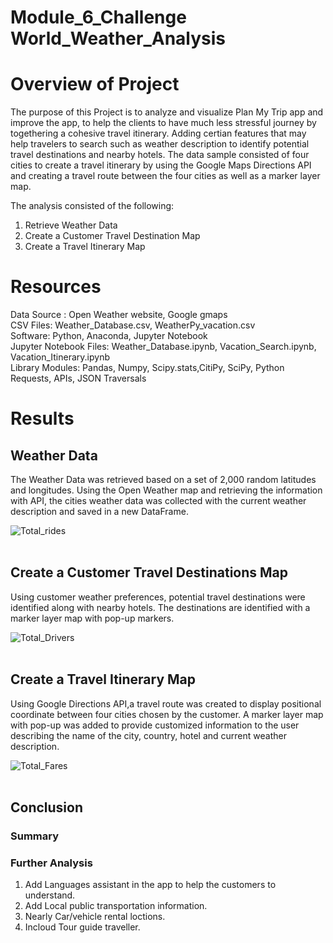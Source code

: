 # Module_6_Challenge World_Weather_Analysis
# Overview of Project #
The purpose of this Project is to analyze and visualize Plan My Trip app and improve the app, to help the clients to have much less stressful journey by togethering a cohesive travel itinerary. Adding certian features that may help travelers to search such as weather description to identify potential travel destinations and nearby hotels. The data sample consisted of four cities to create a travel itinerary by using the Google Maps Directions API and creating a travel route between the four cities as well as a marker layer map.

The analysis consisted of the following:
1. Retrieve Weather Data
2. Create a Customer Travel Destination Map
3. Create a Travel Itinerary Map

# Resources #
Data Source : Open Weather website, Google gmaps <br>
CSV Files: Weather_Database.csv, WeatherPy_vacation.csv <br>
Software: Python, Anaconda, Jupyter Notebook <br>
Jupyter Notebook Files: Weather_Database.ipynb, Vacation_Search.ipynb, Vacation_Itinerary.ipynb  <br>
Library Modules: Pandas, Numpy, Scipy.stats,CitiPy, SciPy, Python Requests, APIs, JSON Traversals

# Results #
## Weather Data ##

The Weather Data was retrieved based on a set of 2,000 random latitudes and longitudes. Using the Open Weather map and retrieving the information with API, the cities weather data was collected with the current weather description and saved in a new DataFrame.

![Total_rides](/analysis1/total_rides.png)
<br><br>


## Create a Customer Travel Destinations Map ##
Using customer weather preferences, potential travel destinations were identified along with nearby hotels. The destinations are identified with a marker layer map with pop-up markers.

![Total_Drivers](/analysis1/Total_drivers.png)
<br><br>


 
## Create a Travel Itinerary Map ##
Using Google Directions API,a travel route was created to display positional coordinate between four cities chosen by the customer. A marker layer map with pop-up was added to provide customized information to the user describing the name of the city, country, hotel and current weather description.

![Total_Fares](/analysis1/total_amount_of_fares.png)
<br><br>


## Conclusion ##
### Summary ###


### Further Analysis ###
1. Add Languages assistant in the app to help the customers to understand.
2. Add Local public transportation information.
3. Nearly Car/vehicle rental loctions.
4. Incloud Tour guide traveller. 
<br>
